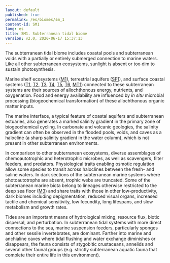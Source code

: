 ```yaml
---
layout: default
published: true
permalink: /es/biomes/sm_1
content-id: SM1
lang: es
title: SM1. Subterranean tidal biome
version: v2.0, 2020-06-17 15:37:13
---
```


The subterranean tidal biome includes coastal pools and subterranean voids with a partially or entirely submerged connection to marine waters. Like all other subterranean ecosystems, sunlight is absent or too dim to sustain photosynthesis. 

Marine shelf ecosystems ([M1](/explore/biomes/M1)), terrestrial aquifers ([SF1](/explore/biomes/SF1)), and surface coastal systems ([T1](/explore/biomes/T1), [T2](/explore/biomes/T2), [T3](/explore/biomes/T3), [T4](/explore/biomes/T4), [T5](/explore/biomes/T5), [T6](/explore/biomes/T6), [MT1](/explore/biomes/MT1)) connected to these subterranean systems are their sources of allochthonous energy, nutrients, and oxygenation. Food and energy availability are influenced by <i>in situ</i> microbial processing (biogeochemical transformation) of these allochthonous organic matter inputs. 

The marine interface, a typical feature of coastal aquifers and subterranean estuaries, also generates a marked salinity gradient in the primary zone of biogeochemical cycling. In carbonate and volcanic geologies, the salinity gradient can often be observed in the flooded pools, voids, and caves as a halocline (a sharp salinity gradient in the water column), which is not present in other subterranean environments. 

In comparison to other subterranean ecosystems, diverse assemblages of chemoautotrophic and heterotrophic microbes, as well as scavengers, filter feeders, and predators. Physiological traits enabling osmotic regulation allow some species to transit across haloclines between the fresh- and saline waters. In dark sections of the subterranean marine systems where photoautotrophs are absent, trophic webs are truncated. Some of the subterranean marine biota  belong to lineages otherwise restricted to the deep sea floor ([M3](/explore/biomes/M3)) and share traits with those in other low-productivity, dark biomes including depigmentation, reduced visual organs, increased tactile and chemical sensitivity, low fecundity, long lifespans, and slow metabolism and growth rates. 

Tides are an important means of hydrological mixing, resource flux, biotic dispersal, and perturbation. In subterranean tidal systems with more direct connections to the sea, marine suspension feeders, particularly sponges and other sessile invertebrates, are dominant. Farther into marine and anchialine caves where tidal flushing and water exchange diminishes or disappears, the fauna consists of stygobitic crustaceans, annelids and several other faunal groups (e.g. strictly subterranean aquatic fauna that complete their entire life in this environment).
